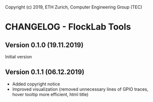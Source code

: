 Copyright (c) 2019, ETH Zurich, Computer Engineering Group (TEC)

# CHANGELOG - FlockLab Tools

## Version 0.1.0 (19.11.2019)
Initial version

## Version 0.1.1 (06.12.2019)
* Added copyright notice
* Improved visualization (removed unnecessary lines of GPIO traces, hover tooltip more efficient, html title)
